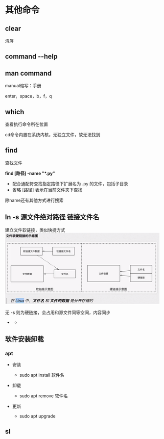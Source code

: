 # 其他命令

## clear

清屏

## command --help

## man command

manual缩写：手册

enter，space，b，f，q

## which

查看执行命令所在位置

cd命令内置在系统内核，无独立文件，故无法找到

## find

查找文件

**find [路径] -name "*.py"**

- 配合通配符查找指定路径下扩展名为 .py 的文件，包括子目录
- 省略 [路径] 表示在当前文件夹下查找

除name还有其他方式进行搜索

## ln -s 源文件绝对路径 链接文件名

建立文件软链接，类似快捷方式![](assets/345111733a75e2e6b9e6a130ab546086f104aa284efe23c518da4517ebe25075.png)

无 -s 则为硬链接，会占用和源文件同等空间，内容同步

- - 

## 软件安装卸载

### apt

- 安装

	- sudo apt install 软件名

- 卸载

	- sudo apt remove 软件名

- 更新

	- sudo apt upgrade

## sl

